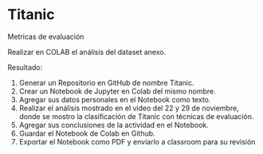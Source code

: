 # Titanic
Metricas de evaluación

Realizar en COLAB el análisis del dataset anexo.

Resultado:
1. Generar un Repositorio en GitHub de nombre Titanic.
2. Crear un Notebook de Jupyter en Colab del mismo nombre.
3. Agregar sus datos personales en el Notebook como texto.
4. Realizar el análisis mostrado en el video del 22 y 29 de noviembre, donde se mostro la clasificación de Titanic con técnicas de evaluación.
5. Agregar sus conclusiones de la actividad en el Notebook.
6. Guardar el Notebook de Colab en Github.
7. Exportar el Notebook como PDF y enviarlo a classroom para su revisión
